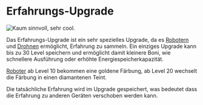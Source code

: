# Erfahrungs-Upgrade

![Kaum sinnvoll, sehr cool.](oredict:oc:experienceUpgrade)

Das Erfahrungs-Upgrade ist ein sehr spezielles Upgrade, da es [Robotern](../block/robot.md) und [Drohnen](drone.md) ermöglicht, Erfahrung zu sammeln. Ein einziges Upgrade kann bis zu 30 Level speichern und ermöglicht damit kleinere Boni, wie schnellere Ausführung oder erhöhte Energiespeicherkapazität.

[Roboter](../block/robot.md) ab Level 10 bekommen eine goldene Färbung, ab Level 20 wechselt die Färbung in einen diamantenen Teint.

Die tatsächliche Erfahrung wird im Upgrade gespeichert, was bedeutet dass die Erfahrung zu anderen Geräten verschoben werden kann.
